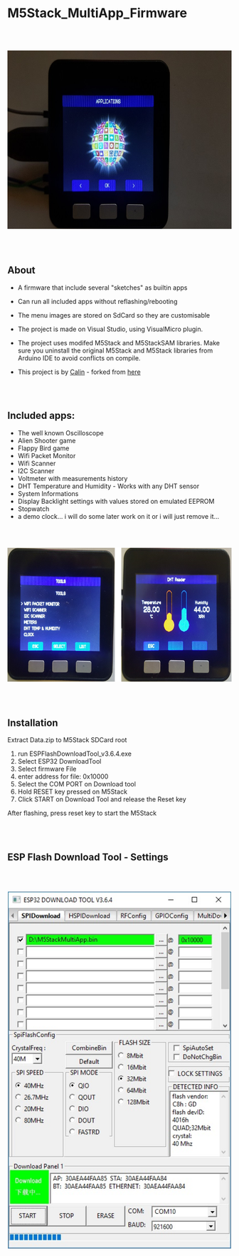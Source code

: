# M5Stack_MultiApp_Firmware
<br />
<br />

<p align="center">
<img src="https://github.com/PartsandCircuits/M5Stack_MultiApp_Firmware/blob/master/Project_Images/20180407_191741.jpg" height="400">
</p>

<br />
<br />


## About
- A firmware that include several "sketches" as builtin apps
- Can run all included apps without reflashing/rebooting
- The menu images are stored on SdCard so they are customisable

- The project is made on Visual Studio, using VisualMicro plugin.
- The project uses modifed M5Stack and M5StackSAM libraries. 
Make sure you uninstall the original M5Stack and M5Stack libraries from Arduino IDE to avoid conflicts on compile.
- This project is by [Calin](https://github.com/botofancalin) - forked from [here](https://github.com/botofancalin/M5Stack_MultiApp_Firmware)

<br />
<br />

## Included apps:
- The well known Oscilloscope
- Alien Shooter game
- Flappy Bird game
- Wifi Packet Monitor
- Wifi Scanner
- I2C Scanner
- Voltmeter with measurements history
- DHT Temperature and Humidity - Works with any DHT sensor
- System Informations
- Display Backlight settings with values stored on emulated EEPROM
- Stopwatch
- a demo clock... i will do some later work on it or i will just remove it...

<br />
<br />

<p align="center">
<img src="https://github.com/PartsandCircuits/M5Stack_MultiApp_Firmware/blob/master/Project_Images/Apps.png" height="300">

</p>

<br />
<br />

## Installation

Extract Data.zip to M5Stack SDCard root

1. run ESPFlashDownloadTool_v3.6.4.exe
2. Select ESP32 DownloadTool
3. Select firmware File 
4. enter address for file: 0x10000
5. Select the COM PORT on Download tool
6. Hold RESET key pressed on M5Stack
7. Click START on Download Tool and release the Reset key

After flashing, press reset key to start the M5Stack

<br />
<br />

## ESP Flash Download Tool - Settings
<br />
<br />

<p align="center">
<img src="https://github.com/PartsandCircuits/M5Stack_MultiApp_Firmware/blob/master/Precompiled_MultiFirmware/Flasher%20Instructions.jpg" height="800">
</p>

